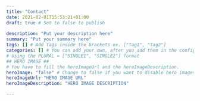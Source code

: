 ```yaml
---
title: "Contact"
date: 2021-02-01T15:53:21+01:00
draft: true # Set to false to publish
 
description: "Put your description here" 
summary: "Put your summary here" 
tags: [] # Add tags inside the brackets ex. ["Tag1", "Tag2"] 
categories: [] # You can add your own, after you add them in the config.toml. 
# Using the PLURAL = ["SINGLE1", "SINGLE2"] format
## HERO IMAGE ##
# You have to fill the heroImageUrl and the heroImageDescription.
heroImage: "false" # Change to false if you want to disable hero images
heroImageUrl: "HERO IMAGE URL"
heroImageDescription: "HERO IMAGE DESCRIPTION"

---
```


